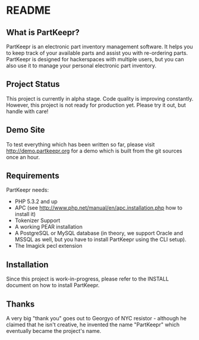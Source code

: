 README
======

What is PartKeepr?
----------------

PartKeepr is an electronic part inventory management software. It helps you to keep track of your available parts and
assist you with re-ordering parts. PartKeepr is designed for hackerspaces with multiple users, but you can also use it
to manage your personal electronic part inventory.

Project Status
--------------

This project is currently in alpha stage. Code quality is improving constantly. However, this project is not ready for
production yet. Please try it out, but handle with care!

Demo Site
---------

To test everything which has been written so far, please visit http://demo.partkeepr.org for a demo which is built from
the git sources once an hour.

Requirements
------------

PartKeepr needs:

* PHP 5.3.2 and up
* APC (see http://www.php.net/manual/en/apc.installation.php how to install it)
* Tokenizer Support
* A working PEAR installation
* A PostgreSQL or MySQL database (in theory, we support Oracle and MSSQL as well, but you have to install PartKeepr using the CLI setup).
* The Imagick pecl extension

Installation
------------

Since this project is work-in-progress, please refer to the INSTALL document on how to install PartKeepr.

Thanks
------

A very big "thank you" goes out to Georgyo of NYC resistor - although he claimed that he isn't creative, he invented the
name "PartKeepr" which eventually became the project's name.
